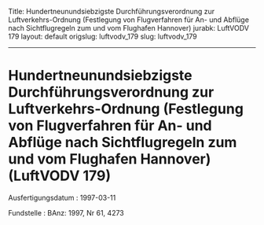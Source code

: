 Title: Hundertneunundsiebzigste Durchführungsverordnung zur Luftverkehrs-Ordnung (Festlegung
  von Flugverfahren für An- und Abflüge nach Sichtflugregeln zum und vom Flughafen
  Hannover)
jurabk: LuftVODV 179
layout: default
origslug: luftvodv_179
slug: luftvodv_179

---

# Hundertneunundsiebzigste Durchführungsverordnung zur Luftverkehrs-Ordnung (Festlegung von Flugverfahren für An- und Abflüge nach Sichtflugregeln zum und vom Flughafen Hannover) (LuftVODV 179)

Ausfertigungsdatum
:   1997-03-11

Fundstelle
:   BAnz: 1997, Nr 61, 4273

